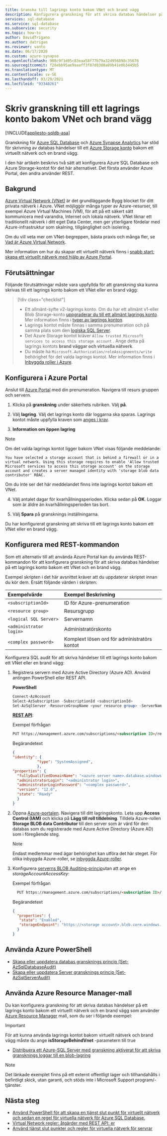 ```yaml
---
title: Granska till lagrings konto bakom VNet och brand vägg
description: Konfigurera granskning för att skriva databas händelser på ett lagrings konto bakom virtuellt nätverk och brand vägg
services: sql-database
ms.service: sql-database
ms.subservice: security
ms.topic: how-to
author: DavidTrigano
ms.author: datrigan
ms.reviewer: vanto
ms.date: 06/17/2020
ms.custom: azure-synapse
ms.openlocfilehash: 908c9f1d05c83eaa58f77b79a32d956898c35076
ms.sourcegitcommit: f28ebb95ae9aaaff3f87d8388a09b41e0b3445b5
ms.translationtype: MT
ms.contentlocale: sv-SE
ms.lasthandoff: 03/29/2021
ms.locfileid: "93348261"
---
```

# <a name="write-audit-to-a-storage-account-behind-vnet-and-firewall"></a>Skriv granskning till ett lagrings konto bakom VNet och brand vägg
[!INCLUDE[appliesto-sqldb-asa](../includes/appliesto-sqldb-asa.md)]


Granskning för [Azure SQL Database](sql-database-paas-overview.md) och [Azure Synapse Analytics](../../synapse-analytics/sql-data-warehouse/sql-data-warehouse-overview-what-is.md) har stöd för skrivning av databas händelser till ett [Azure Storage konto](../../storage/common/storage-account-overview.md) bakom ett virtuellt nätverk och en brand vägg.

I den här artikeln beskrivs två sätt att konfigurera Azure SQL Database och Azure Storage-kontot för det här alternativet. Det första använder Azure Portal, den andra använder REST.

## <a name="background"></a>Bakgrund

[Azure Virtual Network (VNet)](../../virtual-network/virtual-networks-overview.md) är det grundläggande Bygg blocket för ditt privata nätverk i Azure. VNet möjliggör många typer av Azure-resurser, till exempel Azure Virtual Machines (VM), för att på ett säkert sätt kommunicera med varandra, Internet och lokala nätverk. VNet liknar ett traditionellt nätverk i ditt eget Data Center, men ger ytterligare fördelar med Azure-infrastruktur som skalning, tillgänglighet och isolering.

Om du vill veta mer om VNet-begreppen, bästa praxis och många fler, se [Vad är Azure Virtual Network](../../virtual-network/virtual-networks-overview.md).

Mer information om hur du skapar ett virtuellt nätverk finns i [snabb start: skapa ett virtuellt nätverk med hjälp av Azure Portal](../../virtual-network/quick-create-portal.md).

## <a name="prerequisites"></a>Förutsättningar

Följande förutsättningar måste vara uppfyllda för att granskning ska kunna skrivas till ett lagrings konto bakom ett VNet eller en brand vägg:

> [!div class="checklist"]
>
> * Ett allmänt-syfte v2-lagrings konto. Om du har ett allmänt v1-eller Blob Storage-konto [uppgraderar du till ett allmänt lagrings konto](../../storage/common/storage-account-upgrade.md). Mer information finns i [typer av lagrings konton](../../storage/common/storage-account-overview.md#types-of-storage-accounts).
> * Lagrings kontot måste finnas i samma prenumeration och på samma plats som den [logiska SQL Server](logical-servers.md).
> * Det Azure Storage kontot kräver `Allow trusted Microsoft services to access this storage account` . Ange detta på lagrings kontots **brand väggar och virtuella nätverk**.
> * Du måste ha `Microsoft.Authorization/roleAssignments/write` behörighet för det valda lagrings kontot. Mer information finns i [Inbyggda roller i Azure](../../role-based-access-control/built-in-roles.md).

## <a name="configure-in-azure-portal"></a>Konfigurera i Azure Portal

Anslut till [Azure Portal](https://portal.azure.com) med din prenumeration. Navigera till resurs gruppen och servern.

1. Klicka på **granskning** under säkerhets rubriken. Välj **på**.

2. Välj **lagring**. Välj det lagrings konto där loggarna ska sparas. Lagrings kontot måste uppfylla kraven som [anges i krav](#prerequisites).

3. **Information om öppen lagring**

  > [!NOTE]
  > Om det valda lagrings kontot ligger bakom VNet visas följande meddelande:
  >
  >`You have selected a storage account that is behind a firewall or in a virtual network. Using this storage requires to enable 'Allow trusted Microsoft services to access this storage account' on the storage account and creates a server managed identity with 'storage blob data contributor' RBAC.`
  >
  >Om du inte ser det här meddelandet finns inte lagrings kontot bakom ett VNet.

4. Välj antalet dagar för kvarhållningsperioden. Klicka sedan på **OK**. Loggar som är äldre än kvarhållningsperioden tas bort.

5. Välj **Spara** på gransknings inställningarna.

Du har konfigurerat granskning att skriva till ett lagrings konto bakom ett VNet eller en brand vägg.

## <a name="configure-with-rest-commands"></a>Konfigurera med REST-kommandon

Som ett alternativ till att använda Azure Portal kan du använda REST-kommandon för att konfigurera granskning för att skriva databas händelser på ett lagrings konto bakom ett VNet och en brand vägg.

Exempel skripten i det här avsnittet kräver att du uppdaterar skriptet innan du kör dem. Ersätt följande värden i skripten:

|Exempelvärde|Exempel Beskrivning|
|:-----|:-----|
|`<subscriptionId>`| ID för Azure-prenumeration|
|`<resource group>`| Resursgrupp|
|`<logical SQL Server>`| Servernamn|
|`<administrator login>`| Administratörskonto |
|`<complex password>`| Komplext lösen ord för administratörs kontot|

Konfigurera SQL audit för att skriva händelser till ett lagrings konto bakom ett VNet eller en brand vägg:

1. Registrera servern med Azure Active Directory (Azure AD). Använd antingen PowerShell eller REST API.

   **PowerShell**

   ```powershell
   Connect-AzAccount
   Select-AzSubscription -SubscriptionId <subscriptionId>
   Set-AzSqlServer -ResourceGroupName <your resource group> -ServerName <azure server name> -AssignIdentity
   ```

   [**REST API**](/rest/api/sql/servers/createorupdate):

   Exempel förfrågan

   ```html
   PUT https://management.azure.com/subscriptions/<subscription ID>/resourceGroups/<resource group>/providers/Microsoft.Sql/servers/<azure server name>?api-version=2015-05-01-preview
   ```

   Begärandetext

   ```json
   {
   "identity": {
              "type": "SystemAssigned",
              },
   "properties": {
     "fullyQualifiedDomainName": "<azure server name>.database.windows.net",
     "administratorLogin": "<administrator login>",
     "administratorLoginPassword": "<complex password>",
     "version": "12.0",
     "state": "Ready"
     }
   }
   ```

2. Öppna [Azure-portalen](https://portal.azure.com). Navigera till ditt lagringskonto. Leta upp **Access Control (IAM)** och klicka på **Lägg till roll tilldelning**. Tilldela Azure-rollen **Storage BLOB data Contributor** till den server som är värd för den databas som du registrerade med Azure Active Directory (Azure AD) som i föregående steg.

   > [!NOTE]
   > Endast medlemmar med ägar behörighet kan utföra det här steget. För olika inbyggda Azure-roller, se [inbyggda Azure-roller](../../role-based-access-control/built-in-roles.md).

3. Konfigurera [serverns BLOB Auditing-princip](/rest/api/sql/server%20auditing%20settings/createorupdate)utan att ange en *storageAccountAccessKey*:

   Exempel förfrågan

   ```html
     PUT https://management.azure.com/subscriptions/<subscription ID>/resourceGroups/<resource group>/providers/Microsoft.Sql/servers/<azure server name>/auditingSettings/default?api-version=2017-03-01-preview
   ```

   Begärandetext

   ```json
   {
     "properties": {
      "state": "Enabled",
      "storageEndpoint": "https://<storage account>.blob.core.windows.net"
     }
   }
   ```

## <a name="using-azure-powershell"></a>Använda Azure PowerShell

- [Skapa eller uppdatera databas gransknings princip (Set-AzSqlDatabaseAudit)](/powershell/module/az.sql/set-azsqldatabaseaudit)
- [Skapa eller uppdatera Server gransknings princip (Set-AzSqlServerAudit)](/powershell/module/az.sql/set-azsqlserveraudit)

## <a name="using-azure-resource-manager-template"></a>Använda Azure Resource Manager-mall

Du kan konfigurera granskning för att skriva databas händelser på ett lagrings konto bakom ett virtuellt nätverk och en brand vägg som använder [Azure Resource Manager](../../azure-resource-manager/management/overview.md) mall, som du ser i följande exempel:

> [!IMPORTANT]
> För att kunna använda lagrings kontot bakom virtuellt nätverk och brand vägg måste du ange **isStorageBehindVnet** -parametern till true

- [Distribuera ett Azure-SQL Server med granskning aktiverat för att skriva gransknings loggar till en blob-lagring](https://azure.microsoft.com/resources/templates/201-sql-auditing-server-policy-to-blob-storage)

> [!NOTE]
> Det länkade exemplet finns på ett externt offentligt lager och tillhandahålls i befintligt skick, utan garanti, och stöds inte i Microsoft Support program/-tjänster.

## <a name="next-steps"></a>Nästa steg

* [Använd PowerShell för att skapa en tjänst slut punkt för virtuellt nätverk och sedan en regel för virtuella nätverk för Azure SQL Database.](scripts/vnet-service-endpoint-rule-powershell-create.md)
* [Virtual Network regler: åtgärder med REST API: er](/rest/api/sql/virtualnetworkrules)
* [Använd tjänst slut punkter och regler för virtuella nätverk för servrar](vnet-service-endpoint-rule-overview.md)
